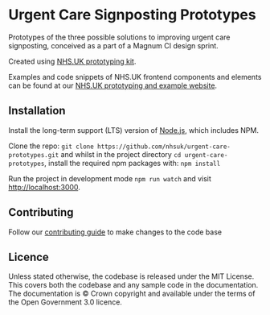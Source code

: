 # Urgent Care Signposting Prototypes

Prototypes of the three possible solutions to improving urgent care signposting, conceived as a part of a Magnum CI design sprint.

Created using <a href="https://github.com/nhsuk/frontend">NHS.UK prototyping kit</a>.

Examples and code snippets of NHS.UK frontend components and elements can be found at our <a href="https://nhsuk-redesign.azurewebsites.net">NHS.UK prototyping and example website</a>.

## Installation

Install the long-term support (LTS) version of <a href="https://nodejs.org/en/">Node.js</a>, which includes NPM.

Clone the repo: `git clone https://github.com/nhsuk/urgent-care-prototypes.git` and whilst in the project directory `cd urgent-care-prototypes`, install the required npm packages with: `npm install`

Run the project in development mode `npm run watch` and visit <a href="http://localhost:3000">http://localhost:3000</a>.

## Contributing

Follow our [contributing guide](https://github.com/nhsuk/frontend/blob/master/.github/CONTRIBUTING.md) to make changes to the code base

## Licence

Unless stated otherwise, the codebase is released under the MIT License. This covers both the codebase and any sample code in the documentation. The documentation is © Crown copyright and available under the terms of the Open Government 3.0 licence.
